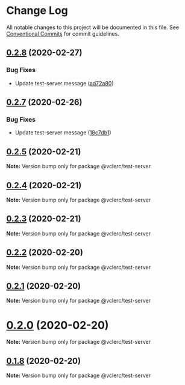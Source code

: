# Change Log

All notable changes to this project will be documented in this file.
See [Conventional Commits](https://conventionalcommits.org) for commit guidelines.

## [0.2.8](https://github.com/vclerc/console-printer-lerna/compare/v0.2.7...v0.2.8) (2020-02-27)


### Bug Fixes

* Update test-server message ([ad72a80](https://github.com/vclerc/console-printer-lerna/commit/ad72a803973aa2a686c6769e4364c12415990808))





## [0.2.7](https://github.com/vclerc/console-printer-lerna/compare/v0.2.5...v0.2.7) (2020-02-26)


### Bug Fixes

* Update test-server message ([18c7db1](https://github.com/vclerc/console-printer-lerna/commit/18c7db187b0743182782f4043388db86c9853df7))






## [0.2.5](https://github.com/vclerc/console-printer-lerna/compare/v0.2.4...v0.2.5) (2020-02-21)

**Note:** Version bump only for package @vclerc/test-server





## [0.2.4](https://github.com/vclerc/console-printer-lerna/compare/v0.2.3...v0.2.4) (2020-02-21)

**Note:** Version bump only for package @vclerc/test-server





## [0.2.3](https://github.com/vclerc/console-printer-lerna/compare/v0.2.2...v0.2.3) (2020-02-21)

**Note:** Version bump only for package @vclerc/test-server






## [0.2.2](https://github.com/vclerc/console-printer-lerna/compare/v0.2.1...v0.2.2) (2020-02-20)

**Note:** Version bump only for package @vclerc/test-server





## [0.2.1](https://github.com/vclerc/console-printer-lerna/compare/v0.2.0...v0.2.1) (2020-02-20)

**Note:** Version bump only for package @vclerc/test-server





# [0.2.0](https://github.com/vclerc/console-printer-lerna/compare/v0.1.8...v0.2.0) (2020-02-20)

**Note:** Version bump only for package @vclerc/test-server





## [0.1.8](https://github.com/vclerc/console-printer-lerna/compare/v0.1.7...v0.1.8) (2020-02-20)

**Note:** Version bump only for package @vclerc/test-server
